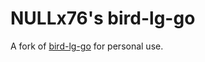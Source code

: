 # NULLx76's bird-lg-go
A fork of [bird-lg-go](https://github.com/xddxdd/bird-lg-go) for personal use.
